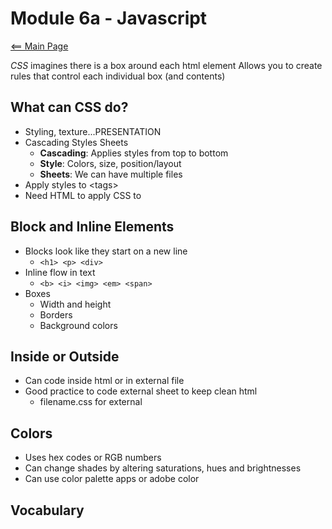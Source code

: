# Module 6a - Javascript
[<== Main Page](../README.md)

*CSS* imagines there is a box around each html element
Allows you to create rules that control each individual box (and contents)

## What can CSS do?
- Styling, texture...PRESENTATION
- Cascading Styles Sheets
  - **Cascading**: Applies styles from top to bottom
  - **Style**: Colors, size, position/layout
  - **Sheets**: We can have multiple files
- Apply styles to \<tags\>
- Need HTML to apply CSS to

## Block and Inline Elements
- Blocks look like they start on a new line
  - ```<h1> <p> <div>```
- Inline flow in text
  - ```<b> <i> <img> <em> <span>```
- Boxes
  - Width and height
  - Borders
  - Background colors

## Inside or Outside
- Can code inside html or in external file
- Good practice to code external sheet to keep clean html
  - filename.css for external

## Colors
- Uses hex codes or RGB numbers
- Can change shades by altering saturations, hues and brightnesses
- Can use color palette apps or adobe color

## Vocabulary

